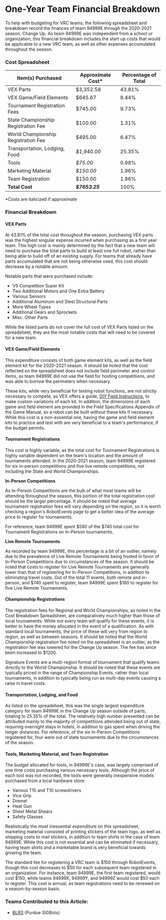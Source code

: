 # One-Year Team Financial Breakdown

To help with budgeting for VRC teams, the following spreadsheet and breakdown record the finances of team 94999E through the 2020-2021 season, Change Up. As team 94999E was independent from a school or organization, this financial breakdown includes the start up costs that would be applicable to a new VRC team, as well as other expenses accumulated throughout the season.

### Cost Spreadsheet

| Item(s) Purchased                   | Approximate Cost\* | Percentage of Total |
| ----------------------------------- | ------------------ | ------------------- |
| VEX Parts                           | $3,352.58          | 43.81%              |
| VEX Game/Field Elements             | $645.67            | 8.44%               |
| Tournament Registration Fees        | $745.00            | 9.73%               |
| State Championship Registration Fee | $100.00            | 1.31%               |
| World Championship Registration Fee | $495.00            | 6.47%               |
| Transportation, Lodging, Food       | _$1,940.00_        | 25.35%              |
| Tools                               | _$75.00_           | 0.98%               |
| Marketing Material                  | _$150.00_          | 1.96%               |
| Team Registration                   | $150.00            | 1.96%               |
| **Total Cost**                      | _**$7653.25**_     | 100%                |

\*Costs are italicized if approximate

### Financial Breakdown

#### VEX Parts

At 43.81% of the total cost throughout the season, purchasing VEX parts was the highest singular expense incurred when purchasing as a first year team. This high cost is mainly determined by the fact that a new team will need to purchase the total parts to build at least one full robot, rather than being able to build off of an existing supply. For teams that already have parts accumulated that are not being otherwise used, this cost should decrease by a notable amount.

Notable parts that were purchased include:

* V5 Competition Super Kit
* Two Additional Motors and One Extra Battery
* Various Sensors
* Additional Aluminum and Steel Structural Parts
* More Wheel Types
* Additional Gears and Sprockets
* Misc. Other Parts

While the listed parts do not cover the full cost of VEX Parts listed on the spreadsheet, they are the most notable costs that will need to be covered for a new team.

#### VEX Game/Field Elements

This expenditure consists of both game element kits, as well as the field element kit for the 2020-2021 season. It should be noted that the cost reflected on the spreadsheet does not include field perimeter and control items, as team 94999E did not use the field for hosting competitions, and was able to borrow the perimeters when necessary.&#x20;

These kits, while very beneficial for testing robot functions, are not strictly necessary to compete, as VEX offers a guide, [DIY Field Instructions](https://www.vexrobotics.com/v5/competition/vrc-current-game?q=\&locale.name=English), to make custom variations of each kit. In addition, the dimensions of each game and field element are provided in the Field Specifications Appendix of the Game Manual, so a robot can be built without these kits if necessary. While this cost is a non-essential one, having the game and field element kits to practice and test with are very beneficial to a team's performance, if the budget permits.

#### Tournament Registrations

This cost is highly variable, as the total cost for Tournament Registrations is highly variable dependent on the team's location and the amount of tournaments attended. In the 2020-2021 season, team 94999E registered for six in-person competitions and five live remote competitions, not including the State and World Championships.

**In-Person Competitions**

As In-Person Competitions are the bulk of what most teams will be attending throughout the season, this portion of the total registration cost should be the larger percentage. It should be noted that average tournament registration fees will vary depending on the region, so it is worth checking a region's RobotEvents page to get a better idea of the average price to register for tournaments.

For reference, team 94999E spent $580 of the $740 total cost for Tournament Registrations on In-Person tournaments.

**Live Remote Tournaments**

As recorded by team 94999E, this percentage is a bit of an outlier, namely due to the prevalence of Live Remote Tournaments being hosted in favor of In-Person Competitions due to circumstances of the season. It should be noted that costs to register for Live Remote Tournaments are generally lower than that of registering for In-Person Competitions, in addition to eliminating travel costs. Out of the total 11 events, both remote and in-person, and $740 spent to register, team 94999E spent $160 to register for five Live Remote Tournaments.

#### Championship Registrations

The registration fees for Regional and World Championships, as noted in the Cost Breakdown Spreadsheet, are comparatively much higher than those of local tournaments. While not every team will qualify for these events, it is better to have the money allocated in the event of a qualification. As with standard local tournaments, the price of these will very from region to region, as well as between seasons. It should be noted that the World Championship registration fee noted on the spreadsheet is an outlier, as the registration fee was lowered for the Change Up season. The fee has since been increased to $1200.

Signature Events are a multi-region format of tournament that qualify teams directly to the World Championship. It should be noted that these events are typically priced in the range of Championship Events, rather than local tournaments, in addition to typically being run as multi-day events causing a raise in travel costs.

#### Transportation, Lodging, and Food

As listed on the spreadsheet, this was the single largest expenditure category for team 94999E in the Change Up season outside of parts, totaling to 25.35% of the total. The relatively high number presented can be attributed mainly to the majority of competitions attended being out of state, requiring overnight stays in hotels, in addition to gas spent when driving the longer distances. For reference, of the six In-Person Competitions registered for, four were out of state tournaments due to the circumstances of the season.&#x20;

#### Tools, Marketing Material, and Team Registration

The budget allocated for tools, in 94999E's case, was largely comprised of one time costs purchasing various necessary tools. Although the price of each tool was not recorded, the tools were generally inexpensive models purchased from a local hardware store:

* Various T15 and T10 screwdrivers
* Vice Grip
* Dremel
* Heat Gun
* Sheet Metal Shears
* Safety Glasses

Realistically the most inessential expenditure on this spreadsheet, marketing material consisted of printing stickers of the team logo, as well as shipping costs to mail stickers, in addition to team shirts in the case of team 94999E. While this cost is not essential and can be eliminated if necessary, having team shirts and a marketable brand is very beneficial towards growing the team.

The standard fee for registering a VRC team is $150 through RobotEvents, though this cost decreases to $50 for each subsequent team registered in an organization. For instance, team 94999E, the first team registered, would cost $150, while teams 94999X, 94999Y, and 94999Z would cost $50 each to register. This cost is annual, as team registrations need to be renewed on a season-by-season basis.

### Teams Contributed to this Article:

* [BLRS](https://purduesigbots.com) (Purdue SIGBots)
